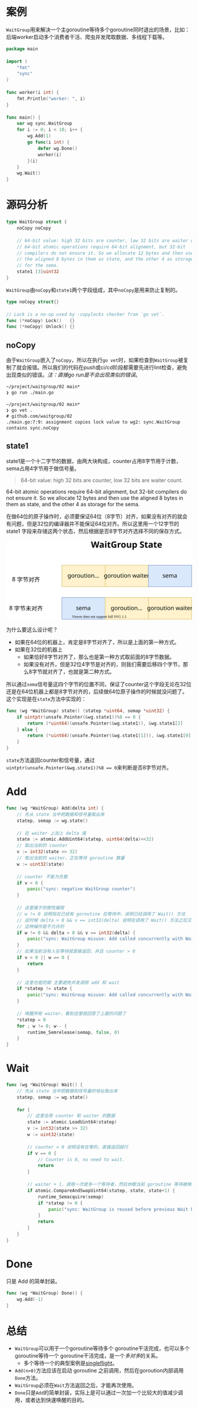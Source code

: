 # 案例
`WaitGroup`用来解决一个主goroutine等待多个goroutine同时退出的场景，比如：后端worker启动多个消费者干活、爬虫并发爬取数据、多线程下载等。

```go
package main

import (
	"fmt"
	"sync"
)

func worker(i int) {
	fmt.Println("worker: ", i)
}

func main() {
	var wg sync.WaitGroup
	for i := 0; i < 10; i++ {
		wg.Add(1)
		go func(i int) {
			defer wg.Done()
			worker(i)
		}(i)
	}
	wg.Wait()
}
```

# 源码分析

```go
type WaitGroup struct {
	noCopy noCopy

	// 64-bit value: high 32 bits are counter, low 32 bits are waiter count.
	// 64-bit atomic operations require 64-bit alignment, but 32-bit
	// compilers do not ensure it. So we allocate 12 bytes and then use
	// the aligned 8 bytes in them as state, and the other 4 as storage
	// for the sema.
	state1 [3]uint32
}
```

`WaitGroup`由`noCopy`和`state1`两个字段组成，其中`noCopy`是用来防止复制的。

```go
type noCopy struct{}

// Lock is a no-op used by -copylocks checker from `go vet`.
func (*noCopy) Lock()   {}
func (*noCopy) Unlock() {}
```

## noCopy
由于`WaitGroup`嵌入了`noCopy`，所以在执行`go vet`时，如果检查到`WaitGroup`被复制了就会报错。所以我们的代码在push或ci/cd阶段都需要先进行lint检查，避免出现类似的错误。*注：直接go run是不会出现类似的错误*。

```shell
~/project/waitgroup/02 main*
❯ go run ./main.go

~/project/waitgroup/02 main*
❯ go vet .
# github.com/waitgroup/02
./main.go:7:9: assignment copies lock value to wg2: sync.WaitGroup contains sync.noCopy
```

## state1
state1是一个十二字节的数据，由两大块构成，counter占用8字节用于计数，sema占用4字节用于做信号量。

>64-bit value: high 32 bits are counter, low 32 bits are waiter count.
>
64-bit atomic operations require 64-bit alignment, but 32-bit compilers do not ensure it. So we allocate 12 bytes and then use the aligned 8 bytes in them as state, and the other 4 as storage for the sema.

在做64位的原子操作时，必须要保证64位（8字节）对齐，如果没有对齐的就会有问题，但是32位的编译器并不能保证64位对齐。所以这里用一个12字节的state1 字段来存储这两个状态，然后根据是否8字节对齐选择不同的保存方式。

![](waitgroup.svg)

为什么要这么设计呢？
- 如果在64位的机器上，肯定是8字节对齐了，所以是上面的第一种方式。
- 如果在32位的机器上
  - 如果恰好8字节对齐了，那么也是第一种方式取前面的8字节数据。
  - 如果没有对齐，但是32位4字节是对齐的，则我们需要后移四个字节，那么8字节就对齐了，也就是第二种方式。

所以通过`sema`信号量这四个字节的位置不同，保证了counter这个字段无论在32位还是在64位机器上都是8字节对齐的，后续做64位原子操作的时候就没问题了。这个实现是在`state`方法中实现的：
```go
func (wg *WaitGroup) state() (statep *uint64, semap *uint32) {
	if uintptr(unsafe.Pointer(&wg.state1))%8 == 0 {
		return (*uint64)(unsafe.Pointer(&wg.state1)), &wg.state1[2]
	} else {
		return (*uint64)(unsafe.Pointer(&wg.state1[1])), &wg.state1[0]
	}
}
```
`state`方法返回counter和信号量，通过`uintptr(unsafe.Pointer(&wg.state1))%8 == 0`来判断是否8字节对齐。

# Add

```go
func (wg *WaitGroup) Add(delta int) {
    // 先从 state 当中把数据和信号量取出来
	statep, semap := wg.state()

    // 在 waiter 上加上 delta 值
	state := atomic.AddUint64(statep, uint64(delta)<<32)
    // 取出当前的 counter
	v := int32(state >> 32)
    // 取出当前的 waiter，正在等待 goroutine 数量
	w := uint32(state)

    // counter 不能为负数
	if v < 0 {
		panic("sync: negative WaitGroup counter")
	}

    // 这里属于防御性编程
    // w != 0 说明现在已经有 goroutine 在等待中，说明已经调用了 Wait() 方法
    // 这时候 delta > 0 && v == int32(delta) 说明在调用了 Wait() 方法之后又想加入新的等待者
    // 这种操作是不允许的
	if w != 0 && delta > 0 && v == int32(delta) {
		panic("sync: WaitGroup misuse: Add called concurrently with Wait")
	}
    // 如果当前没有人在等待就直接返回，并且 counter > 0
	if v > 0 || w == 0 {
		return
	}

    // 这里也是防御 主要避免并发调用 add 和 wait
	if *statep != state {
		panic("sync: WaitGroup misuse: Add called concurrently with Wait")
	}

	// 唤醒所有 waiter，看到这里就回答了上面的问题了
	*statep = 0
	for ; w != 0; w-- {
		runtime_Semrelease(semap, false, 0)
	}
}
```

# Wait
```go
func (wg *WaitGroup) Wait() {
	// 先从 state 当中把数据和信号量的地址取出来
    statep, semap := wg.state()

	for {
     	// 这里去除 counter 和 waiter 的数据
		state := atomic.LoadUint64(statep)
		v := int32(state >> 32)
		w := uint32(state)

        // counter = 0 说明没有在等的，直接返回就行
        if v == 0 {
			// Counter is 0, no need to wait.
			return
		}

		// waiter + 1，调用一次就多一个等待者，然后休眠当前 goroutine 等待被唤醒
		if atomic.CompareAndSwapUint64(statep, state, state+1) {
			runtime_Semacquire(semap)
			if *statep != 0 {
				panic("sync: WaitGroup is reused before previous Wait has returned")
			}
			return
		}
	}
}
```

# Done
只是 Add 的简单封装。
```go
func (wg *WaitGroup) Done() {
	wg.Add(-1)
}
```

# 总结
- `WaitGroup`可以用于一个goroutine等待多个 goroutine干活完成，也可以多个goroutine等待一个 goroutine干活完成，是一个*多对多*的关系。
  - 多个等待一个的典型案例是[singleflight](https://pkg.go.dev/golang.org/x/sync/singleflight)。
- `Add(n>0)`方法应该在启动 goroutine 之前调用，然后在goroution内部调用`Done`方法。
- `WaitGroup`必须在`Wait`方法返回之后，才能再次使用。
- `Done`只是`Add`的简单封装，实际上是可以通过一次加一个比较大的值减少调用，或者达到快速唤醒的目的。